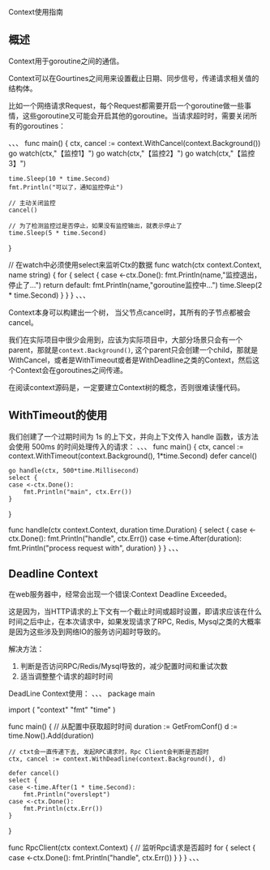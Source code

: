 Context使用指南


## 概述

Context用于goroutine之间的通信。

Context可以在Gourtines之间用来设置截止日期、同步信号，传递请求相关值的结构体。

比如一个网络请求Request，每个Request都需要开启一个goroutine做一些事情，这些goroutine又可能会开启其他的goroutine。当请求超时时，需要关闭所有的goroutines：

、、、
func main() {
	ctx, cancel := context.WithCancel(context.Background())
	go watch(ctx,"【监控1】")
	go watch(ctx,"【监控2】")
	go watch(ctx,"【监控3】")

	time.Sleep(10 * time.Second)
	fmt.Println("可以了，通知监控停止")

    // 主动关闭监控
	cancel()

	// 为了检测监控过是否停止，如果没有监控输出，就表示停止了
	time.Sleep(5 * time.Second)
}

// 在watch中必须使用select来监听Ctx的数据
func watch(ctx context.Context, name string) {
	for {
		select {
		case <-ctx.Done():
			fmt.Println(name,"监控退出，停止了...")
			return
		default:
			fmt.Println(name,"goroutine监控中...")
			time.Sleep(2 * time.Second)
		}
	}
}
、、、

Context本身可以构建出一个树， 当父节点cancel时，其所有的子节点都被会cancel。

我们在实际项目中很少会用到，应该为实际项目中，大部分场景只会有一个parent，那就是`context.Background()`, 这个parent只会创建一个child，那就是WithCancel，或者是WithTimeout或者是WithDeadline之类的Context，然后这个Context会在goroutines之间传递。

在阅读context源码是，一定要建立Context树的概念，否则很难读懂代码。


## WithTimeout的使用
我们创建了一个过期时间为 1s 的上下文，并向上下文传入 handle 函数，该方法会使用 500ms 的时间处理传入的请求：
、、、
func main() {
	ctx, cancel := context.WithTimeout(context.Background(), 1*time.Second)
	defer cancel()

	go handle(ctx, 500*time.Millisecond)
	select {
	case <-ctx.Done():
		fmt.Println("main", ctx.Err())
	}
}

func handle(ctx context.Context, duration time.Duration) {
	select {
	case <-ctx.Done():
		fmt.Println("handle", ctx.Err())
	case <-time.After(duration):
		fmt.Println("process request with", duration)
	}
}
、、、


## Deadline Context

在web服务器中，经常会出现一个错误:Context Deadline Exceeded。

这是因为，当HTTP请求的上下文有一个截止时间或超时设置，即请求应该在什么时间之后中止，在本次请求中，如果发现请求了RPC, Redis, Mysql之类的大概率是因为这些涉及到网络IO的服务访问超时导致的。

解决方法：
1. 判断是否访问RPC/Redis/Mysql导致的，减少配置时间和重试次数
2. 适当调整整个请求的超时时间

DeadLine Context使用：
、、、
package main

import (
	"context"
	"fmt"
	"time"
)


func main() {
    // 从配置中获取超时时间
    duration := GetFromConf()
	d := time.Now().Add(duration)

    // ctxt会一直传递下去, 发起RPC请求时，Rpc Client会判断是否超时
	ctx, cancel := context.WithDeadline(context.Background(), d)

	defer cancel()
	select {
	case <-time.After(1 * time.Second):
		fmt.Println("overslept")
	case <-ctx.Done():
		fmt.Println(ctx.Err())
	}
}

func RpcClient(ctx context.Context) {
    // 监听Rpc请求是否超时
    for {
        select {
            case <-ctx.Done():
                fmt.Println("handle", ctx.Err())
        }
    }
}
、、、
